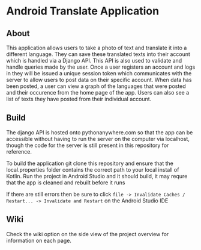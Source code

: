# Android Translate Application


## About

This application allows users to take a photo of text and translate it into a different language. They can save these translated texts into their account which is handled via a Django API. This API is also used to
validate and handle queries made by the user. Once a user registers an account and logs in they will be issued a unique session token which communicates with the server to allow users to post data on their specific 
account. When data has been posted, a user can view a graph of the languages that were posted and their occurence from the home page of the app. Users can also see a list of texts they have posted from their individual account. 

## Build

The django API is hosted onto pythonanywhere.com so that the app can be accessible without having to run the server on the computer via localhost, though the code for the server is 
still present in this repository for reference.

To build the application git clone this repository and ensure that the local.properties folder contains the correct path to your local install of Kotlin.
Run the project in Android Studio and it should build, it may requre that the app is cleaned and rebuilt before it runs


If there are still errors then be sure to click `file -> Invalidate Caches / Restart... -> Invalidate and Restart` on the Android Studio IDE

## Wiki

Check the wiki option on the side view of the project overview for information on each page.